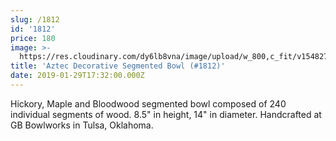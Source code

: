 ```yaml
---
slug: /1812
id: '1812'
price: 180
image: >-
  https://res.cloudinary.com/dy6lb8vna/image/upload/w_800,c_fit/v1548276581/GB%20Bowlworks%20Gallery/DSC_2916a.jpg
title: 'Aztec Decorative Segmented Bowl (#1812)'
date: 2019-01-29T17:32:00.000Z
---
```

Hickory, Maple and Bloodwood segmented bowl composed of 240 individual segments of wood. 8.5" in height, 14" in diameter. Handcrafted at GB Bowlworks in Tulsa, Oklahoma.
